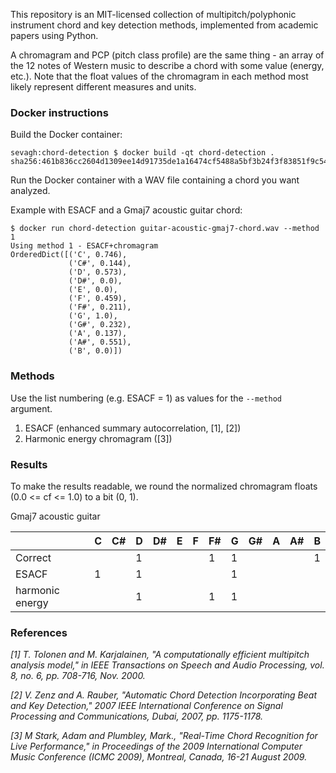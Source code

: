 This repository is an MIT-licensed collection of multipitch/polyphonic instrument chord and key detection methods, implemented from academic papers using Python.

A chromagram and PCP (pitch class profile) are the same thing - an array of the 12 notes of Western music to describe a chord with some value (energy, etc.). Note that the float values of the chromagram in each method most likely represent different measures and units.

### Docker instructions

Build the Docker container:
```
sevagh:chord-detection $ docker build -qt chord-detection .
sha256:461b836cc2604d1309ee14d91735de1a16474cf5488a5bf3b24f3f83851f9c54
```

Run the Docker container with a WAV file containing a chord you want analyzed.

Example with ESACF and a Gmaj7 acoustic guitar chord:

```
$ docker run chord-detection guitar-acoustic-gmaj7-chord.wav --method 1
Using method 1 - ESACF+chromagram
OrderedDict([('C', 0.746),
             ('C#', 0.144),
             ('D', 0.573),
             ('D#', 0.0),
             ('E', 0.0),
             ('F', 0.459),
             ('F#', 0.211),
             ('G', 1.0),
             ('G#', 0.232),
             ('A', 0.137),
             ('A#', 0.551),
             ('B', 0.0)])
```

### Methods

Use the list numbering (e.g. ESACF = 1) as values for the `--method` argument.

1. ESACF (enhanced summary autocorrelation, [1], [2])
2. Harmonic energy chromagram ([3])

### Results

To make the results readable, we round the normalized chromagram floats (0.0 <= cf <= 1.0) to a bit (0, 1).

Gmaj7 acoustic guitar

|                  | C | C# | D | D# | E | F | F#  | G | G# | A | A# | B |
| ---------------- | - | -- | - | -- | - | - | --  | - | -- | - | -- | - |
| Correct          |   |    | 1 |    |   |   | 1   | 1 |    |   |    | 1 |
| ESACF            | 1 |    | 1 |    |   |   |     | 1 |    |   |    |   |
| harmonic energy  |   |    | 1 |    |   |   | 1   | 1 |    |   |    |   |

### References

_[1] T. Tolonen and M. Karjalainen, "A computationally efficient multipitch analysis model," in IEEE Transactions on Speech and Audio Processing, vol. 8, no. 6, pp. 708-716, Nov. 2000._

_[2] V. Zenz and A. Rauber, "Automatic Chord Detection Incorporating Beat and Key Detection," 2007 IEEE International Conference on Signal Processing and Communications, Dubai, 2007, pp. 1175-1178._

_[3] M Stark, Adam and Plumbley, Mark., "Real-Time Chord Recognition for Live Performance," in Proceedings of the 2009 International Computer Music Conference (ICMC 2009), Montreal, Canada, 16-21 August 2009._
